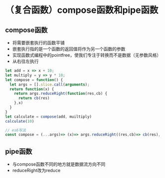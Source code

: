 <!--
 * @Author: your name
 * @Date: 2021-07-04 18:09:37
 * @LastEditTime: 2021-07-04 20:49:07
 * @LastEditors: Please set LastEditors
 * @Description: In User Settings Edit
 * @FilePath: /pe-lesson/微课学习记录/提高代码可靠性.md
-->
# （复合函数）compose函数和pipe函数

## compose函数
- 将需要嵌套执行的函数平铺
- 嵌套执行指的是一个函数的返回值将作为另一个函数的参数
- 实现函数式编程中的pointfree，使我们专注于转换而不是数据（无参数风格）
- 从右往左执行

```js
let add = x => x + 10;
let multiply = y => y * 10;
let compose = function() {
  let args = [].slice.call(arguments);
  return function(x) {
    return args.reduceRight(function(res,cb) {
      return cb(res)
    },x)
  }
}
let calculate = compose(add, muiltiply)
calculate(10)

// es6写法
const compose = (...args)=> (x)=> args.reduceRight((res,cb)=> cb(res), x)
```

## pipe函数

- 与compose函数不同的地方就是数据流方向不同
- reduceRight改为reduce